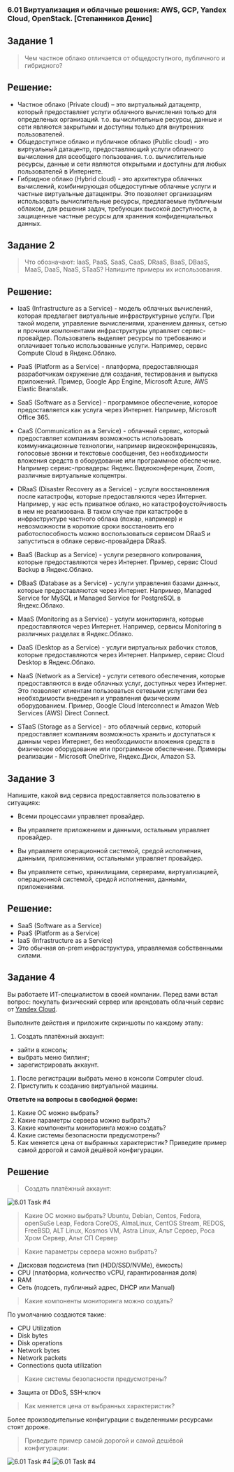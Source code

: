 ### 6.01 Виртуализация и облачные решения: AWS, GCP, Yandex Cloud, OpenStack. [Степанников Денис]
## Задание 1
>Чем частное облако отличается от общедоступного, публичного и гибридного?
 
 
## Решение:
- Частное облако (Private cloud) – это виртуальный датацентр, который предоставляет услуги облачного вычисления только для определеных организаций. т.о. вычислительные ресурсы, данные и сети являются закрытыми и доступны только для внутренних пользователей.
- Общедоступное облако и публичное облако (Public cloud) - это виртуальный датацентр, предоставляющий услуги облачного вычисления для всеобщего пользования. т.о. вычислительные ресурсы, данные и сети являются открытыми и доступны для любых пользователей в Интернете.
- Гибридное облако (Hybrid cloud) - это архитектура облачных вычислений, комбинирующая общедоступные облачные услуги и частные виртуальные датацентры. Это позволяет организациям использовать вычислительные ресурсы, предлагаемые публичным облаком, для решения задач, требующих высокой доступности, а защищенные частные ресурсы для хранения конфиденциальных данных.


## Задание 2
>Что обозначают: IaaS, PaaS, SaaS, CaaS, DRaaS, BaaS, DBaaS, MaaS, DaaS, NaaS, STaaS? Напишите примеры их использования.


## Решение:
- IaaS (Infrastructure as a Service) - модель облачных вычислений, которая предлагает виртуальные инфраструктурные услуги. При такой модели, управление вычислениями, хранением данных, сетью и прочими компонентами инфраструктуры управляет сервис-провайдер. Пользователь выделяет ресурсы по требованию и оплачивает только использованные услуги. Например, сервис Compute Cloud в Яндекс.Облако.

- PaaS (Platform as a Service) - платформа, предоставляющая разработчикам окружение для создания, тестирования и выпуска приложений. Пример, Google App Engine, Microsoft Azure, AWS Elastic Beanstalk.

- SaaS (Software as a Service) - программное обеспечение, которое предоставляется как услуга через Интернет. Например, Microsoft Office 365.

- CaaS (Communication as a Service) - облачный сервис, который предоставляет компаниям возможность использовать коммуникационные технологии, например видеоконференцсвязь, голосовые звонки и текстовые сообщения, без необходимости вложения средств в оборудование или программное обеспечение. Например сервис-провадеры: Яндекс.Видеоконференции, Zoom, различные виртуальные колцентры.

- DRaaS (Disaster Recovery as a Service) - услуги восстановления после катастрофы, которые предоставляются через Интернет. Например, у нас есть приватное облако, но катастрофоустойчивость в нем не реализована. В таком случае при катастрофе в инфраструктуре частного облака (пожар, например) и невозможности в короткие сроки восстановить его работоспособность можно воспользоваться сервисом DRaaS и запуститься в облаке сервис-провайдера DRaaS.

- BaaS (Backup as a Service) - услуги резервного копирования, которые предоставляются через Интернет. Пример, сервис Cloud Backup в Яндекс.Облако.

- DBaaS (Database as a Service) - услуги управления базами данных, которые предоставляются через Интернет. Например, Managed Service for MySQL и Managed Service for PostgreSQL в Яндекс.Облако.

- MaaS (Monitoring as a Service) - услуги мониторинга, которые предоставляются через Интернет. Например, сервисы Monitoring в различных разделах в Яндекс.Облако.

- DaaS (Desktop as a Service) - услуги виртуальных рабочих столов, которые предоставляются через Интернет. Например, сервис Cloud Desktop в Яндекс.Облако.

- NaaS (Network as a Service) - услуги сетевого обеспечения, которые предоставляются в виде облачных услуг, доступных через Интернет. Это позволяет клиентам пользоваться сетевыми услугами без необходимости внедрения и управления физическим оборудованием. Пример, Google Cloud Interconnect и Amazon Web Services (AWS) Direct Connect.

- STaaS (Storage as a Service) - это облачный сервис, который предоставляет компаниям возможность хранить и доступаться к данным через Интернет, без необходимости вложения средств в физическое оборудование или программное обеспечение. Примеры реализации - Microsoft OneDrive, Яндекс.Диск, Amazon S3.


## Задание 3
Напишите, какой вид сервиса предоставляется пользователю в ситуациях:

- Всеми процессами управляет провайдер.

- Вы управляете приложением и данными, остальным управляет провайдер.

- Вы управляете операционной системой, средой исполнения, данными, приложениями, остальными управляет провайдер.

- Вы управляете сетью, хранилищами, серверами, виртуализацией, операционной системой, средой исполнения, данными, приложениями.

## Решение:

- SaaS (Software as a Service)
- PaaS (Platform as a Service)
- IaaS (Infrastructure as a Service)
- Это обычная on-prem инфраструктура, управляемая собственными силами.

## Задание 4
Вы работаете ИТ-специалистом в своей компании. Перед вами встал вопрос: покупать физический сервер или арендовать облачный сервис от [Yandex Cloud](https://cloud.yandex.ru).
 
Выполните действия и приложите скриншоты по каждому этапу:

1. Создать платёжный аккаунт:
  - зайти в консоль;
  - выбрать меню биллинг; 
  - зарегистрировать аккаунт.
1. После регистрации выбрать меню в консоли Computer cloud. 
1. Приступить к созданию виртуальной машины. 
 
**Ответьте на вопросы в свободной форме:**
 
1. Какие ОС можно выбрать?
1. Какие параметры сервера можно выбрать?
1. Какие компоненты мониторинга можно создать?
1. Какие системы безопасности предусмотрены?
1. Как меняется цена от выбранных характеристик? Приведите пример самой дорогой и самой дешёвой конфигурации. 

## Решение
>Создать платёжный аккаунт:

![6.01 Task #4](screenshots/6.01.4.1.png)

>Какие ОС можно выбрать?
Ubuntu, Debian, Centos, Fedora, openSuSe Leap, Fedora CoreOS, AlmaLinux, CentOS Stream, REDOS, FreeBSD, ALT Linux, Kosmos VM, Astra Linux, Альт Сервер, Роса Хром Сервер, Альт СП Сервер  

> Какие параметры сервера можно выбрать?
- Дисковая подсистема (тип (HDD/SSD/NVMe), ёмкость)
- CPU (платформа, количество vCPU, гарантированная доля)
- RAM
- Сеть (подсеть, публичный адрес, DHCP или Manual)

>Какие компоненты мониторинга можно создать?

По умолчанию создаются такие:
- CPU Utilization
- Disk bytes
- Disk operations
- Network bytes
- Network packets
- Connections quota utilization

>Какие системы безопасности предусмотрены?
- Защита от DDoS, SSH-ключ 

>Как меняется цена от выбранных характеристик?

Более производительные конфигурации с выделенными ресурсами стоят дороже.

>Приведите пример самой дорогой и самой дешёвой конфигурации:

![6.01 Task #4](screenshots/6.01.4.2.png)
![6.01 Task #4](screenshots/6.01.4.3.png)

